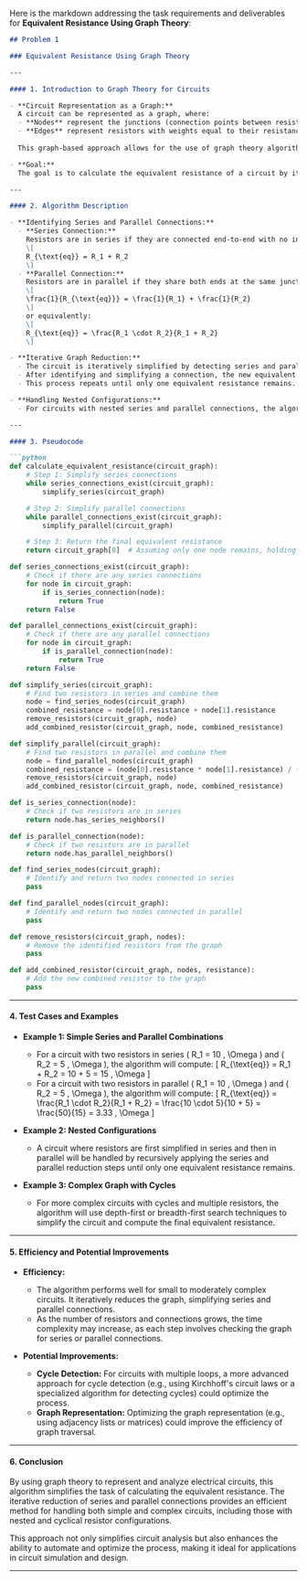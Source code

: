 Here is the markdown addressing the task requirements and deliverables for **Equivalent Resistance Using Graph Theory**:

```markdown
## Problem 1

### Equivalent Resistance Using Graph Theory

---

#### 1. Introduction to Graph Theory for Circuits

- **Circuit Representation as a Graph:**  
  A circuit can be represented as a graph, where:
  - **Nodes** represent the junctions (connection points between resistors),
  - **Edges** represent resistors with weights equal to their resistance values.
  
  This graph-based approach allows for the use of graph theory algorithms to simplify and analyze complex electrical circuits.

- **Goal:**  
  The goal is to calculate the equivalent resistance of a circuit by iteratively simplifying series and parallel resistor connections. This approach eliminates the need for manual identification of series and parallel connections and reduces the circuit to a single equivalent resistance.

---

#### 2. Algorithm Description

- **Identifying Series and Parallel Connections:**
  - **Series Connection:**  
    Resistors are in series if they are connected end-to-end with no intermediate junction. The equivalent resistance \( R_{\text{eq}} \) for two resistors \( R_1 \) and \( R_2 \) in series is:
    \[
    R_{\text{eq}} = R_1 + R_2
    \]
  - **Parallel Connection:**  
    Resistors are in parallel if they share both ends at the same junction. The equivalent resistance \( R_{\text{eq}} \) for two resistors \( R_1 \) and \( R_2 \) in parallel is:
    \[
    \frac{1}{R_{\text{eq}}} = \frac{1}{R_1} + \frac{1}{R_2}
    \]
    or equivalently:
    \[
    R_{\text{eq}} = \frac{R_1 \cdot R_2}{R_1 + R_2}
    \]

- **Iterative Graph Reduction:**
  - The circuit is iteratively simplified by detecting series and parallel connections.
  - After identifying and simplifying a connection, the new equivalent resistor is added back to the graph.
  - This process repeats until only one equivalent resistance remains.

- **Handling Nested Configurations:**
  - For circuits with nested series and parallel connections, the algorithm applies the reduction rules recursively. If a combination of resistors is simplified into a single equivalent resistor, this newly formed resistor might itself be part of a more complex combination, requiring further simplification.

---

#### 3. Pseudocode

```python
def calculate_equivalent_resistance(circuit_graph):
    # Step 1: Simplify series connections
    while series_connections_exist(circuit_graph):
        simplify_series(circuit_graph)

    # Step 2: Simplify parallel connections
    while parallel_connections_exist(circuit_graph):
        simplify_parallel(circuit_graph)

    # Step 3: Return the final equivalent resistance
    return circuit_graph[0]  # Assuming only one node remains, holding the final equivalent resistance

def series_connections_exist(circuit_graph):
    # Check if there are any series connections
    for node in circuit_graph:
        if is_series_connection(node):
            return True
    return False

def parallel_connections_exist(circuit_graph):
    # Check if there are any parallel connections
    for node in circuit_graph:
        if is_parallel_connection(node):
            return True
    return False

def simplify_series(circuit_graph):
    # Find two resistors in series and combine them
    node = find_series_nodes(circuit_graph)
    combined_resistance = node[0].resistance + node[1].resistance
    remove_resistors(circuit_graph, node)
    add_combined_resistor(circuit_graph, node, combined_resistance)

def simplify_parallel(circuit_graph):
    # Find two resistors in parallel and combine them
    node = find_parallel_nodes(circuit_graph)
    combined_resistance = (node[0].resistance * node[1].resistance) / (node[0].resistance + node[1].resistance)
    remove_resistors(circuit_graph, node)
    add_combined_resistor(circuit_graph, node, combined_resistance)

def is_series_connection(node):
    # Check if two resistors are in series
    return node.has_series_neighbors()

def is_parallel_connection(node):
    # Check if two resistors are in parallel
    return node.has_parallel_neighbors()

def find_series_nodes(circuit_graph):
    # Identify and return two nodes connected in series
    pass

def find_parallel_nodes(circuit_graph):
    # Identify and return two nodes connected in parallel
    pass

def remove_resistors(circuit_graph, nodes):
    # Remove the identified resistors from the graph
    pass

def add_combined_resistor(circuit_graph, nodes, resistance):
    # Add the new combined resistor to the graph
    pass
```

---

#### 4. Test Cases and Examples

- **Example 1: Simple Series and Parallel Combinations**
  - For a circuit with two resistors in series \( R_1 = 10 \, \Omega \) and \( R_2 = 5 \, \Omega \), the algorithm will compute:
    \[
    R_{\text{eq}} = R_1 + R_2 = 10 + 5 = 15 \, \Omega
    \]
  - For a circuit with two resistors in parallel \( R_1 = 10 \, \Omega \) and \( R_2 = 5 \, \Omega \), the algorithm will compute:
    \[
    R_{\text{eq}} = \frac{R_1 \cdot R_2}{R_1 + R_2} = \frac{10 \cdot 5}{10 + 5} = \frac{50}{15} = 3.33 \, \Omega
    \]

- **Example 2: Nested Configurations**
  - A circuit where resistors are first simplified in series and then in parallel will be handled by recursively applying the series and parallel reduction steps until only one equivalent resistance remains.

- **Example 3: Complex Graph with Cycles**
  - For more complex circuits with cycles and multiple resistors, the algorithm will use depth-first or breadth-first search techniques to simplify the circuit and compute the final equivalent resistance.

---

#### 5. Efficiency and Potential Improvements

- **Efficiency:**
  - The algorithm performs well for small to moderately complex circuits. It iteratively reduces the graph, simplifying series and parallel connections.
  - As the number of resistors and connections grows, the time complexity may increase, as each step involves checking the graph for series or parallel connections.

- **Potential Improvements:**
  - **Cycle Detection:** For circuits with multiple loops, a more advanced approach for cycle detection (e.g., using Kirchhoff's circuit laws or a specialized algorithm for detecting cycles) could optimize the process.
  - **Graph Representation:** Optimizing the graph representation (e.g., using adjacency lists or matrices) could improve the efficiency of graph traversal.

---

#### 6. Conclusion

By using graph theory to represent and analyze electrical circuits, this algorithm simplifies the task of calculating the equivalent resistance. The iterative reduction of series and parallel connections provides an efficient method for handling both simple and complex circuits, including those with nested and cyclical resistor configurations.

This approach not only simplifies circuit analysis but also enhances the ability to automate and optimize the process, making it ideal for applications in circuit simulation and design.

---
```
